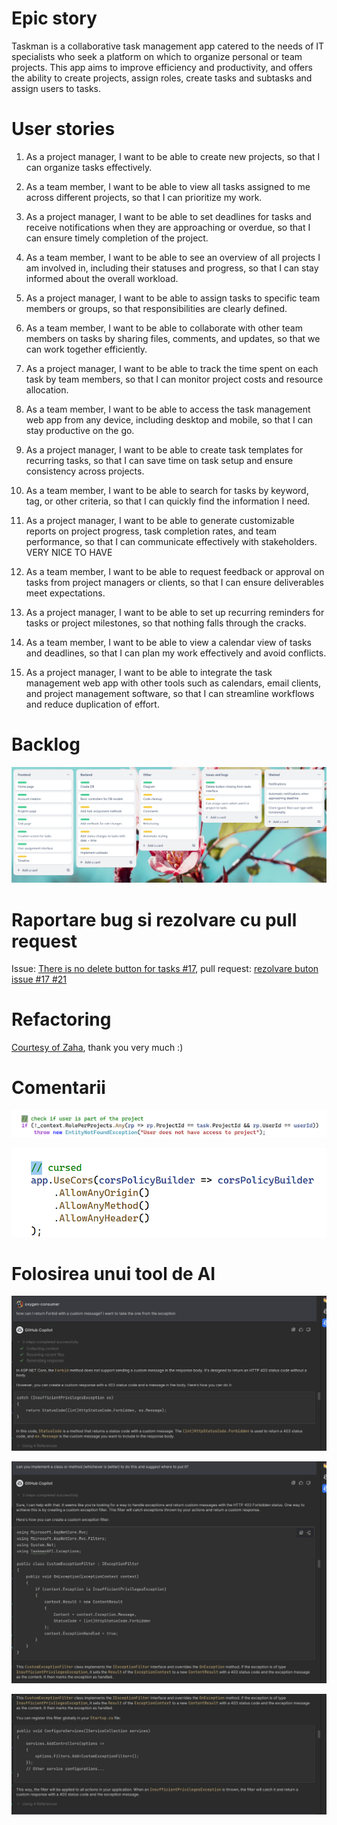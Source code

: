 # Epic story

Taskman is a collaborative task management app catered to the needs of IT specialists who seek a platform on which to organize personal or team projects. This app aims to improve efficiency and productivity, and offers the ability to create projects, assign roles, create tasks and subtasks and assign users to tasks.

# User stories

1. As a project manager, I want to be able to create new projects, so that I can organize tasks effectively.

2. As a team member, I want to be able to view all tasks assigned to me across different projects, so that I can prioritize my work.

3. As a project manager, I want to be able to set deadlines for tasks and receive notifications when they are approaching or overdue, so that I can ensure timely completion of the project.

4. As a team member, I want to be able to see an overview of all projects I am involved in, including their statuses and progress, so that I can stay informed about the overall workload.

5. As a project manager, I want to be able to assign tasks to specific team members or groups, so that responsibilities are clearly defined.

6. As a team member, I want to be able to collaborate with other team members on tasks by sharing files, comments, and updates, so that we can work together efficiently.

7. As a project manager, I want to be able to track the time spent on each task by team members, so that I can monitor project costs and resource allocation.

8. As a team member, I want to be able to access the task management web app from any device, including desktop and mobile, so that I can stay productive on the go.

9. As a project manager, I want to be able to create task templates for recurring tasks, so that I can save time on task setup and ensure consistency across projects.

10. As a team member, I want to be able to search for tasks by keyword, tag, or other criteria, so that I can quickly find the information I need.

11. As a project manager, I want to be able to generate customizable reports on project progress, task completion rates, and team performance, so that I can communicate effectively with stakeholders. VERY NICE TO HAVE

12. As a team member, I want to be able to request feedback or approval on tasks from project managers or clients, so that I can ensure deliverables meet expectations.

13. As a project manager, I want to be able to set up recurring reminders for tasks or project milestones, so that nothing falls through the cracks.

14. As a team member, I want to be able to view a calendar view of tasks and deadlines, so that I can plan my work effectively and avoid conflicts.

15. As a project manager, I want to be able to integrate the task management web app with other tools such as calendars, email clients, and project management software, so that I can streamline workflows and reduce duplication of effort.

# Backlog

![trello pic!](assets/trello_back.png)

# Raportare bug si rezolvare cu pull request

Issue: [There is no delete button for tasks #17](https://github.com/oxygen-consumer/taskman/issues/17), pull request: [rezolvare buton issue #17 #21](https://github.com/oxygen-consumer/taskman/pull/21)

# Refactoring

[Courtesy of Zaha](https://github.com/oxygen-consumer/taskman/pull/16), thank you very much :\)

# Comentarii

![Normal comment!](assets/normal_comment.png)

![Funny comment!](assets/funny_comment.png)

# Folosirea unui tool de AI

![Copilot convo 1!](assets/first_conv.jpeg)

![Copilot convo 2!](assets/second_conv.jpeg)

![Copilot convo 3!](assets/third_conv.jpeg)